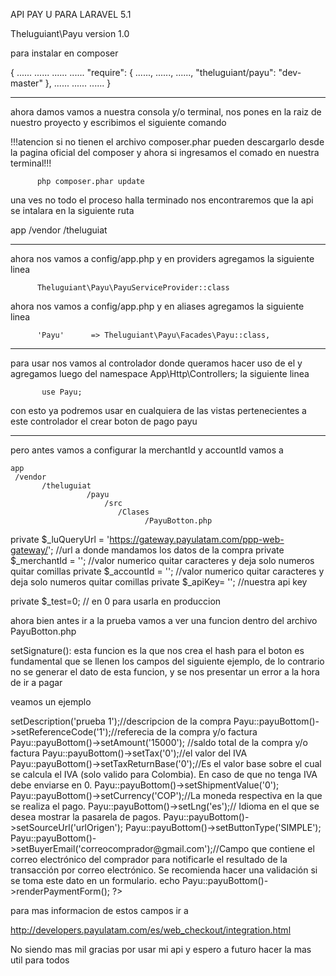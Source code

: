 API PAY U PARA LARAVEL 5.1

Theluguiant\Payu version 1.0




para instalar en composer 

{
    ......
    ......
    ......
    ......
    "require": {
         ......,
         ......,
         ......,
        "theluguiant/payu": "dev-master"
    },
    ......
    ......
    ......
}


-------------------------------------------------------------------------------



ahora damos vamos a nuestra consola y/o terminal, nos pones en la raiz 
de nuestro proyecto y escribimos el siguiente comando 

!!!atencion si no tienen el archivo composer.phar pueden descargarlo desde
la pagina oficial del composer y ahora si ingresamos el comado en nuestra terminal!!!


          php composer.phar update    



una ves no todo el proceso halla terminado nos encontraremos que la api
se intalara en la siguiente ruta

   app
     /vendor
           /theluguiat


-------------------------------------------------------------------------------


ahora nos vamos a config/app.php y en    providers   agregamos la siguiente linea

     
          Theluguiant\Payu\PayuServiceProvider::class



ahora nos vamos a config/app.php y en   aliases   agregamos la siguiente linea

          
          'Payu'      => Theluguiant\Payu\Facades\Payu::class,


-------------------------------------------------------------------------------


para usar nos vamos al controlador donde queramos hacer uso de el y agregamos
luego del   namespace App\Http\Controllers;   la siguiente linea

           
           use Payu;


con esto ya podremos usar en cualquiera de las vistas pertenecientes a este controlador
el crear boton de pago payu



-------------------------------------------------------------------------------

pero antes vamos a configurar la merchantId y accountId vamos a 

    app
     /vendor
           /theluguiat
                     /payu
                         /src
                            /Clases
                                  /PayuBotton.php



   private $_luQueryUrl = 'https://gateway.payulatam.com/ppp-web-gateway/'; //url a donde mandamos los datos de la compra
   private $_merchantId = ''; //valor numerico quitar caracteres y deja solo numeros quitar comillas
   private $_accountId  = ''; //valor numerico quitar caracteres y deja solo numeros quitar comillas
   private $_apiKey= '';  //nuestra api key

   private $_test=0; // en 0 para usarla en produccion



   ahora bien antes ir a la prueba vamos a ver una funcion dentro del archivo PayuBotton.php


  
   setSignature(): esta funcion es la que nos crea el hash para el boton es fundamental 
                   que se llenen los campos del siguiente ejemplo, de lo contrario no se 
                   generar el dato de esta funcion, y se nos presentar un error a la hora 
                   de ir a pagar 


   veamos un ejemplo



<?php
	Payu::payuBottom()->setDescription('prueba 1');//descripcion de la compra
	

  Payu::payuBottom()->setReferenceCode('1');//referecia de la compra y/o factura
	

  Payu::payuBottom()->setAmount('15000'); //saldo total de la compra y/o factura
	

  Payu::payuBottom()->setTax('0');//el valor del IVA


	Payu::payuBottom()->setTaxReturnBase('0');//Es el valor base sobre el cual se calcula el IVA (solo valido para Colombia). En caso de que no tenga IVA debe enviarse en 0.
	

  Payu::payuBottom()->setShipmentValue('0');
	

  Payu::payuBottom()->setCurrency('COP');//La moneda respectiva en la que se realiza el pago.
	

  Payu::payuBottom()->setLng('es');//	Idioma en el que se desea mostrar la pasarela de pagos.
	

  Payu::payuBottom()->setSourceUrl('urlOrigen');
	

  Payu::payuBottom()->setButtonType('SIMPLE');
	

  Payu::payuBottom()->setBuyerEmail('correocomprador@gmail.com');//Campo que contiene el correo electrónico del comprador para notificarle el resultado de la transacción por correo electrónico. Se recomienda hacer una validación si se toma este dato en un formulario.
	

  echo Payu::payuBottom()->renderPaymentForm();
  

?>




para mas informacion de estos campos ir a 



http://developers.payulatam.com/es/web_checkout/integration.html



No siendo mas mil gracias por usar mi api
y espero a futuro hacer la mas util para todos
